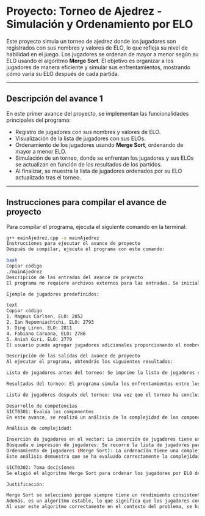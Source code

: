 # Proyecto: Torneo de Ajedrez - Simulación y Ordenamiento por ELO

Este proyecto simula un torneo de ajedrez donde los jugadores son registrados con sus nombres y valores de ELO, lo que refleja su nivel de habilidad en el juego. Los jugadores se ordenan de mayor a menor según su ELO usando el algoritmo **Merge Sort**. El objetivo es organizar a los jugadores de manera eficiente y simular sus enfrentamientos, mostrando cómo varía su ELO después de cada partida.

---

## Descripción del avance 1

En este primer avance del proyecto, se implementan las funcionalidades principales del programa:
- Registro de jugadores con sus nombres y valores de ELO.
- Visualización de la lista de jugadores con sus ELOs.
- Ordenamiento de los jugadores usando **Merge Sort**, ordenando de mayor a menor ELO.
- Simulación de un torneo, donde se enfrentan los jugadores y sus ELOs se actualizan en función de los resultados de los partidos.
- Al finalizar, se muestra la lista de jugadores ordenados por su ELO actualizado tras el torneo.

---

## Instrucciones para compilar el avance de proyecto

Para compilar el programa, ejecuta el siguiente comando en la terminal:

```bash
g++ mainAjedrez.cpp -o mainAjedrez
Instrucciones para ejecutar el avance de proyecto
Después de compilar, ejecuta el programa con este comando:

bash
Copiar código
./mainAjedrez
Descripción de las entradas del avance de proyecto
El programa no requiere archivos externos para las entradas. Se inicializa con una lista de jugadores predefinidos, pero también permite agregar nuevos jugadores durante la ejecución.

Ejemplo de jugadores predefinidos:

text
Copiar código
1. Magnus Carlsen, ELO: 2852
2. Ian Nepomniachtchi, ELO: 2793
3. Ding Liren, ELO: 2811
4. Fabiano Caruana, ELO: 2786
5. Anish Giri, ELO: 2779
El usuario puede agregar jugadores adicionales proporcionando el nombre y el ELO en el programa.

Descripción de las salidas del avance de proyecto
Al ejecutar el programa, obtendrás los siguientes resultados:

Lista de jugadores antes del torneo: Se imprime la lista de jugadores con sus nombres y ELO en el orden en que fueron registrados.

Resultados del torneo: El programa simula los enfrentamientos entre los jugadores, mostrando quién ganó o si hubo un empate. Luego, actualiza los ELOs de los jugadores en función de los resultados.

Lista de jugadores después del torneo: Una vez que el torneo ha concluido, se imprime la lista de jugadores ordenada por su ELO de mayor a menor.

Desarrollo de competencias
SICT0301: Evalúa los componentes
En este avance, se realizó un análisis de la complejidad de los componentes clave del programa. El algoritmo principal, Merge Sort, tiene una complejidad de O(n log n), lo que es eficiente para ordenar listas grandes de jugadores.

Análisis de complejidad:

Inserción de jugadores en el vector: La inserción de jugadores tiene una complejidad O(1) amortiguada. El redimensionamiento del vector en caso de que se quede sin espacio puede ser O(n), pero eso ocurre de forma ocasional.
Búsqueda e impresión de jugadores: Se recorre la lista de jugadores para mostrarlos, lo que tiene una complejidad O(n).
Ordenamiento de jugadores (Merge Sort): La ordenación tiene una complejidad O(n log n), garantizando un rendimiento eficiente para listas grandes de jugadores.
Este análisis demuestra que se ha evaluado correctamente la complejidad de los algoritmos implementados en el programa.

SICT0302: Toma decisiones
Se eligió el algoritmo Merge Sort para ordenar los jugadores por ELO debido a su eficiencia y estabilidad. Merge Sort garantiza una complejidad O(n log n) en todos los casos, lo que lo hace ideal para ordenar los jugadores independientemente del tamaño de la lista.

Justificación:

Merge Sort se seleccionó porque siempre tiene un rendimiento consistente, sin importar si la lista ya está parcialmente ordenada o desordenada.
Además, es un algoritmo estable, lo que significa que los jugadores con el mismo ELO mantendrán su orden relativo de inserción, lo cual puede ser útil si se registran jugadores con el mismo nivel de habilidad.
Al usar este algoritmo correctamente en el contexto del problema, se ha demostrado una toma de decisiones basada en la necesidad de eficiencia y estabilidad en la ordenación de datos.
